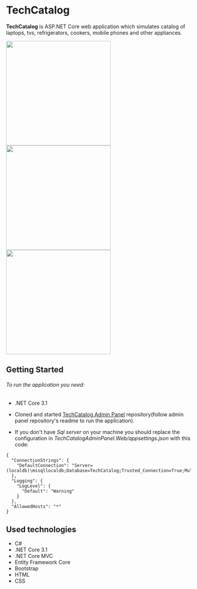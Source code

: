 # TechCatalog
**TechCatalog** is ASP.NET Core web application which simulates catalog of laptops, tvs, refrigerators, cookers, mobile phones and other 
appliances.

<img src="https://i.postimg.cc/JhGQ9Shw/Screenshot-1.png" width="285"/> <img src="https://i.postimg.cc/cH3BJYYX/Screenshot-2.png" width="285"/> <img src="https://i.postimg.cc/BvkCsN8j/Screenshot-3.png" width="285"/> 
## Getting Started

###### To run the application you need:
- .NET Core 3.1

- Cloned and started [TechCatalog Admin Panel](https://github.com/Valentinles/TechCatalog-AdminPanel) repository(follow admin panel repository's readme to run the application).

- If you don't have *Sql server* on your machine you should replace the configuration in *TechCatalogAdminPanel.Web/appsettings.json* with this code:
```
{
  "ConnectionStrings": {
    "DefaultConnection": "Server=(localdb)\mssqllocaldb;Database=TechCatalog;Trusted_Connection=True;MultipleActiveResultSets=true"
  },
  "Logging": {
    "LogLevel": {
      "Default": "Warning"
    }
  },
  "AllowedHosts": "*"
}
```

## Used technologies
- C#
- .NET Core 3.1
- .NET Core MVC
- Entity Framework Core
- Bootstrap 
- HTML
- CSS
